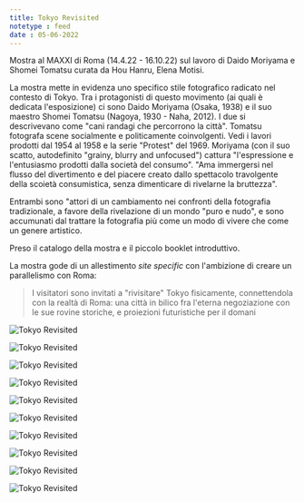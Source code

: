 ```yaml
---
title: Tokyo Revisited
notetype : feed
date : 05-06-2022
---
```


Mostra al MAXXI di Roma (14.4.22 - 16.10.22) sul lavoro di Daido Moriyama e Shomei Tomatsu curata da Hou Hanru, Elena Motisi.

La mostra mette in evidenza uno specifico stile fotografico radicato nel contesto di Tokyo. Tra i protagonisti di questo movimento (ai quali è dedicata l'esposizione) ci sono Daido Moriyama (Osaka, 1938) e il suo maestro Shomei Tomatsu (Nagoya, 1930 - Naha, 2012).
I due si descrivevano come "cani randagi che percorrono la città". 
Tomatsu fotografa scene socialmente e politicamente coinvolgenti. Vedi i lavori prodotti dal 1954 al 1958 e la serie "Protest" del 1969.
Moriyama (con il suo scatto, autodefinito "grainy, blurry and unfocused") cattura "l'espressione e l'entusiasmo prodotti dalla società del consumo". "Ama immergersi nel flusso del divertimento e del piacere creato dallo spettacolo travolgente della scoietà consumistica, senza dimenticare di rivelarne la bruttezza".

Entrambi sono "attori di un cambiamento nei confronti della fotografia tradizionale, a favore della rivelazione di un mondo "puro e nudo", e sono accumunati dal trattare la fotografia più come un modo di vivere che come un genere artistico.

Preso il catalogo della mostra e il piccolo booklet introduttivo.

La mostra gode di un allestimento _site specific_ con l'ambizione di creare un parallelismo con Roma:
> I visitatori sono invitati a "rivisitare" Tokyo fisicamente, connettendola con la realtà di Roma: una città in bilico fra l'eterna negoziazione con le sue rovine storiche, e proiezioni futuristiche per il domani

![Tokyo Revisited](/assets/foto/2022/01-tokyorev.jpg)

![Tokyo Revisited](/assets/foto/2022/02-tokyorev.jpg)

![Tokyo Revisited](/assets/foto/2022/03-tokyorev.jpg)

![Tokyo Revisited](/assets/foto/2022/04-tokyorev.jpg)

![Tokyo Revisited](/assets/foto/2022/05-tokyorev.jpg)

![Tokyo Revisited](/assets/foto/2022/06-tokyorev.jpg)

![Tokyo Revisited](/assets/foto/2022/07-tokyorev.jpg)

![Tokyo Revisited](/assets/foto/2022/08-tokyorev.jpg)

![Tokyo Revisited](/assets/foto/2022/09-tokyorev.jpg)

![Tokyo Revisited](/assets/foto/2022/10-tokyorev.jpg)
